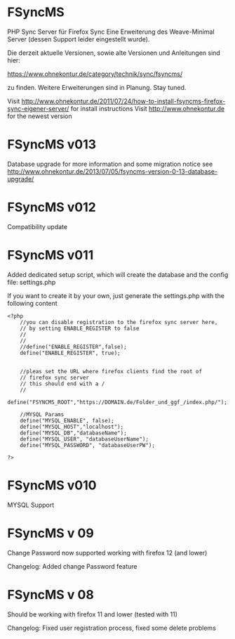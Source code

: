 FSyncMS
=======

PHP Sync Server für Firefox Sync
Eine Erweiterung des Weave-Minimal Server (dessen Support leider eingestellt wurde).

Die derzeit aktuelle Versionen,
sowie alte Versionen und Anleitungen sind hier:

https://www.ohnekontur.de/category/technik/sync/fsyncms/

zu finden.
Weitere Erweiterungen sind in Planung.
Stay tuned.


Visit http://www.ohnekontur.de/2011/07/24/how-to-install-fsyncms-firefox-sync-eigener-server/ for install instructions
Visit http://www.ohnekontur.de for the newest version


FSyncMS v013
======
Database upgrade
for more information and some migration notice see
http://www.ohnekontur.de/2013/07/05/fsyncms-version-0-13-database-upgrade/


FSyncMS v012
======
Compatibility update 

FSyncMS v011
======
Added dedicated setup script, which will create the database and the config file: settings.php

If you want to create it by your own, just generate the settings.php with the following content

    <?php
        //you can disable registration to the firefox sync server here,
        // by setting ENABLE_REGISTER to false
        //
        //
        //define("ENABLE_REGISTER",false);
        define("ENABLE_REGISTER", true);


        //pleas set the URL where firefox clients find the root of 
        // firefox sync server
        // this should end with a /
        //
        define("FSYNCMS_ROOT","https://DOMAIN.de/Folder_und_ggf_/index.php/");

        //MYSQL Params
        define("MYSQL_ENABLE", false);
        define("MYSQL_HOST","localhost");
        define("MYSQL_DB","databaseName");
        define("MYSQL_USER", "databaseUserName");
        define("MYSQL_PASSWORD", "databaseUserPW");

    ?>


FSyncMS v010
======
MYSQL Support

FSyncMS v 09
======
Change Password now supported 
working with firefox 12 (and lower)

Changelog:
Added change Password feature

FSyncMS v 08
======
Should be working with firefox 11 and lower (tested with 11)

Changelog:
Fixed user registration process,
fixed some delete problems
